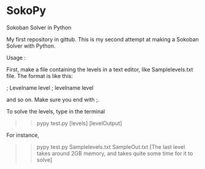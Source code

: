 SokoPy
======

Sokoban Solver in Python


My first repository in gittub. 
This is my second attempt at making a Sokoban Solver with Python.


Usage :

First, make a file containing the levels in a text editor, like Samplelevels.txt file. The format is like this:

; Levelname
level
; levelname
level

and so on. Make sure you end with ;.

To solve the levels, type in the terminal
>> pypy test.py [levels] [levelOutput]

For instance,
>> pypy test.py Samplelevels.txt SampleOut.txt
[The last level takes around 2GB memory, and takes quite some time for it to solve]
